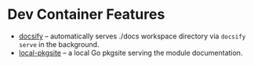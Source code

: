# Dev Container Features

- [docsify](src/docsify/README.md) – automatically serves ./docs workspace
  directory via `docsify serve` in the background.
- [local-pkgsite](src/local-pkgsite/README.md) – a local Go pkgsite serving the module documentation.
